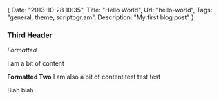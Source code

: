 {
	Date: "2013-10-28 10:35",
	Title: "Hello World",
	Url: "hello-world",
	Tags: "general, theme, scriptogr.am", 
	Description: "My first blog post"
}

### Third Header

*Formatted*

I am a bit of content

**Formatted Two**
I am also a bit of content
test test test 

Blah blah